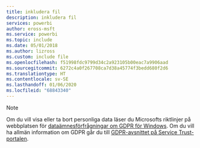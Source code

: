 ```yaml
---
title: inkludera fil
description: inkludera fil
services: powerbi
author: eross-msft
ms.service: powerbi
ms.topic: include
ms.date: 05/01/2018
ms.author: lizross
ms.custom: include file
ms.openlocfilehash: f51998fdc9799d34c2a923105b00eac7a9906aad
ms.sourcegitcommit: 6272c4a0f267708ca7d38a45774f3bedd680f2d6
ms.translationtype: HT
ms.contentlocale: sv-SE
ms.lasthandoff: 01/06/2020
ms.locfileid: "68843340"
---
```

>[!Note]
>Om du vill visa eller ta bort personliga data läser du Microsofts riktlinjer på webbplatsen för [dataämnesförfrågningar om GDPR för Windows](https://docs.microsoft.com/microsoft-365/compliance/gdpr-dsr-windows). Om du vill ha allmän information om GDPR går du till [GDPR-avsnittet på Service Trust-portalen](https://servicetrust.microsoft.com/ViewPage/GDPRGetStarted).
